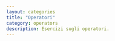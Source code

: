 ```yaml
---
layout: categories
title: "Operatori"
category: operators
description: Esercizi sugli operatori.
---
```

